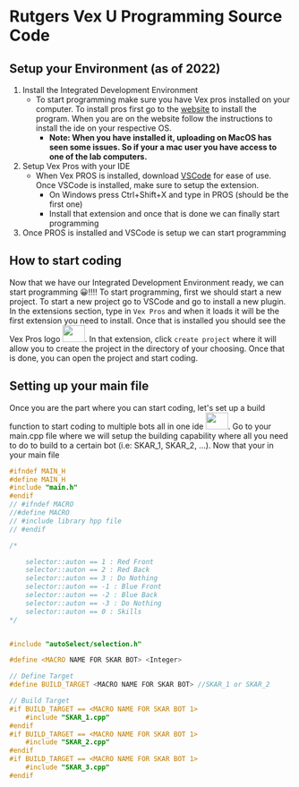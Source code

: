 # Rutgers Vex U Programming Source Code 

## Setup your Environment (as of 2022)
1. Install the Integrated Development Environment
    + To start programming make sure you have Vex pros installed on your computer. To install pros first go to the <a href="https://pros.cs.purdue.edu/v5/getting-started/installation.html">website</a> to install the program. When you are on the website follow the instructions to install the ide on your respective OS.
        + **Note: When you have installed it, uploading on MacOS has seen some issues. So if your a mac user you have access to one of the lab computers.**
2. Setup Vex Pros with your IDE
    + When Vex PROS is installed, download <a href="https://code.visualstudio.com/download">VSCode</a> for ease of use. Once VSCode is installed, make sure to setup the extension.
        + On Windows press Ctrl+Shift+X and type in PROS (should be the first one)
        + Install that extension and once that is done we can finally start programming
3. Once PROS is installed and VSCode is setup we can start programming 

## How to start coding
Now that we have our Integrated Development Environment ready, we can start programming 😀!!!! To start programming, first we should start a new project. To start a new project go to VSCode and go to install a new plugin. In the extensions section, type in `Vex Pros` and when it loads it will be the first extension you need to install. Once that is installed you should see the Vex Pros logo <img src="https://user-images.githubusercontent.com/22580992/123097191-e198b480-d3fd-11eb-903c-4c267f59fac1.png" width=40px height=30px/>. In that extension, click `create project` where it will allow you to create the project in the directory of your choosing. Once that is done, you can open the project and start coding.

## Setting up your main file
Once you are the part where you can start coding, let's set up a build function to start coding to multiple bots all in one ide <img src="https://i.ytimg.com/vi/P9PD8V_iyxQ/maxresdefault.jpg" width=40px height=30px/>. Go to your main.cpp file where we will setup the building capability where all you need to do to build to a certain bot (i.e: SKAR_1, SKAR_2, ...). Now that your in your main file 

```cpp
#ifndef MAIN_H
#define MAIN_H
#include "main.h"
#endif
// #ifndef MACRO
//#define MACRO
// #include library hpp file
// #endif

/*

    selector::auton == 1 : Red Front
    selector::auton == 2 : Red Back
    selector::auton == 3 : Do Nothing
    selector::auton == -1 : Blue Front
    selector::auton == -2 : Blue Back
    selector::auton == -3 : Do Nothing
    selector::auton == 0 : Skills
*/


#include "autoSelect/selection.h"

#define <MACRO NAME FOR SKAR BOT> <Integer>

// Define Target
#define BUILD_TARGET <MACRO NAME FOR SKAR BOT> //SKAR_1 or SKAR_2

// Build Target
#if BUILD_TARGET == <MACRO NAME FOR SKAR BOT 1>
    #include "SKAR_1.cpp"
#endif
#if BUILD_TARGET == <MACRO NAME FOR SKAR BOT 1>
    #include "SKAR_2.cpp"
#endif
#if BUILD_TARGET == <MACRO NAME FOR SKAR BOT 1>
    #include "SKAR_3.cpp"
#endif
```
